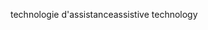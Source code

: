 <span data-ttu-id="13d08-101">technologie d'assistance</span><span class="sxs-lookup"><span data-stu-id="13d08-101">assistive technology</span></span>